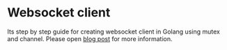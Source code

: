 # Websocket client

Its step by step guide for creating websocket client in Golang using mutex and channel.
Please open [blog post](https://webdevelop.pro/blog/guide-creating-websocket-client-golang-using-mutex-and-channel) for more information.

